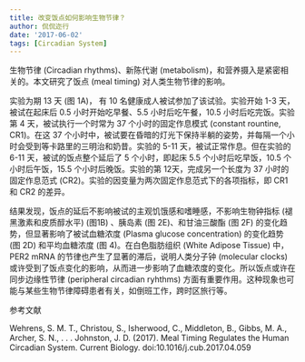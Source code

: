 ```yaml
---
title: 改变饭点如何影响生物节律？
author: 侃侃迩行
date: '2017-06-02'
tags: [Circadian System]
---
```


生物节律 (Circadian rhythms)、新陈代谢 (metabolism)，和营养摄入是紧密相关的。本文研究了饭点 (meal timing) 对人类生物节律的影响。

实验为期 13 天 (图 1A)， 有 10 名健康成人被试参加了该试验。实验开始 1-3 天，被试在起床后 0.5 小时开始吃早餐、5.5 小时后吃午餐，10.5 小时后吃完饭。实验第 4 天，被试执行一个时常为 37 个小时的固定作息模式 (constant rountine, CR1)。在这 37 个小时中，被试要在昏暗的灯光下保持半躺的姿势，并每隔一个小时会受到等卡路里的三明治和奶昔。实验的 5-11 天，被试正常作息。但在实验的 6-11 天，被试的饭点整个延后了 5 个小时，即起床 5.5 个小时后吃早饭，10.5 个小时后午饭，15.5 个小时后晚饭。实验的第 12天，完成另一个长度为 37 小时的固定作息范式 (CR2)。实验的因变量为两次固定作息范式下的各项指标，即 CR1 和 CR2 的差异。

结果发现，饭点的延后不影响被试的主观饥饿感和嗜睡感，不影响生物钟指标 (褪黑激素和皮质醇水平) (图1B) 、胰岛素 (图 2E)、和甘油三酸酯 (图 2F) 的变化趋势，但显著影响了被试血糖浓度 (Plasma glucose concentration) 的变化趋势 (图 2D) 和平均血糖浓度 (图 4)。在白色脂肪组织 (White Adipose Tissue) 中，PER2 mRNA 的节律也产生了显著的滞后，说明人类分子钟 (molecular clocks) 或许受到了饭点变化的影响，从而进一步影响了血糖浓度的变化。所以饭点或许在同步边缘性节律 (peripheral circadian ryhthms) 方面有重要作用。这种现象也可能与某些生物节律障碍患者有关，如倒班工作，跨时区旅行等。

参考文献

Wehrens, S. M. T., Christou, S., Isherwood, C., Middleton, B., Gibbs, M. A., Archer, S. N., . . . Johnston, J. D. (2017). Meal Timing Regulates the Human Circadian System. Current Biology. doi:10.1016/j.cub.2017.04.059
